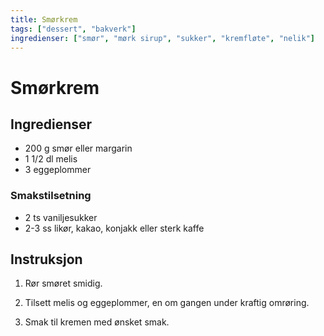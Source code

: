 ```yaml
---
title: Smørkrem
tags: ["dessert", "bakverk"]
ingredienser: ["smør", "mørk sirup", "sukker", "kremfløte", "nelik"]
---
```


# Smørkrem

## Ingredienser

- 200 g smør eller margarin
- 1 1/2 dl melis
- 3 eggeplommer

### Smakstilsetning

- 2 ts vaniljesukker
- 2-3 ss likør, kakao, konjakk eller sterk kaffe

## Instruksjon

1. Rør smøret smidig.

2. Tilsett melis og eggeplommer, en om gangen under kraftig omrøring.

3. Smak til kremen med ønsket smak.
